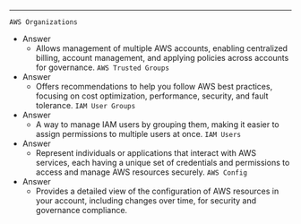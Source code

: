 ***
`AWS Organizations`
* Answer
	* Allows management of multiple AWS accounts, enabling centralized billing, account management, and applying policies across accounts for governance.
`AWS Trusted Groups`
* Answer
	* Offers recommendations to help you follow AWS best practices, focusing on cost optimization, performance, security, and fault tolerance.
`IAM User Groups`
* Answer
	* A way to manage IAM users by grouping them, making it easier to assign permissions to multiple users at once.
`IAM Users`
* Answer
	* Represent individuals or applications that interact with AWS services, each having a unique set of credentials and permissions to access and manage AWS resources securely.
`AWS Config`
* Answer
	* Provides a detailed view of the configuration of AWS resources in your account, including changes over time, for security and governance compliance.
